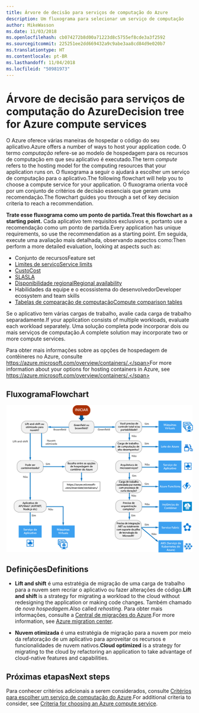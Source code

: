 ```yaml
---
title: Árvore de decisão para serviços de computação do Azure
description: Um fluxograma para selecionar um serviço de computação
author: MikeWasson
ms.date: 11/03/2018
ms.openlocfilehash: cb074272b8d00a71223d8c5755ef8cde3a3f2592
ms.sourcegitcommit: 225251ee2dd669432a9c9abe3aa8cd84d9e020b7
ms.translationtype: HT
ms.contentlocale: pt-BR
ms.lasthandoff: 11/04/2018
ms.locfileid: "50981973"
---
```

# <a name="decision-tree-for-azure-compute-services"></a><span data-ttu-id="65b35-103">Árvore de decisão para serviços de computação do Azure</span><span class="sxs-lookup"><span data-stu-id="65b35-103">Decision tree for Azure compute services</span></span>

<span data-ttu-id="65b35-104">O Azure oferece várias maneiras de hospedar o código do seu aplicativo.</span><span class="sxs-lookup"><span data-stu-id="65b35-104">Azure offers a number of ways to host your application code.</span></span> <span data-ttu-id="65b35-105">O termo *computação* refere-se ao modelo de hospedagem para os recursos de computação em que seu aplicativo é executado.</span><span class="sxs-lookup"><span data-stu-id="65b35-105">The term *compute* refers to the hosting model for the computing resources that your application runs on.</span></span> <span data-ttu-id="65b35-106">O fluxograma a seguir o ajudará a escolher um serviço de computação para o aplicativo.</span><span class="sxs-lookup"><span data-stu-id="65b35-106">The following flowchart will help you to choose a compute service for your application.</span></span> <span data-ttu-id="65b35-107">O fluxograma orienta você por um conjunto de critérios de decisão essenciais que geram uma recomendação.</span><span class="sxs-lookup"><span data-stu-id="65b35-107">The flowchart guides you through a set of key decision criteria to reach a recommendation.</span></span> 

<span data-ttu-id="65b35-108">**Trate esse fluxograma como um ponto de partida.**</span><span class="sxs-lookup"><span data-stu-id="65b35-108">**Treat this flowchart as a starting point.**</span></span> <span data-ttu-id="65b35-109">Cada aplicativo tem requisitos exclusivos e, portanto use a recomendação como um ponto de partida.</span><span class="sxs-lookup"><span data-stu-id="65b35-109">Every application has unique requirements, so use the recommendation as a starting point.</span></span> <span data-ttu-id="65b35-110">Em seguida, execute uma avaliação mais detalhada, observando aspectos como:</span><span class="sxs-lookup"><span data-stu-id="65b35-110">Then perform a more detailed evaluation, looking at aspects such as:</span></span>
 
- <span data-ttu-id="65b35-111">Conjunto de recursos</span><span class="sxs-lookup"><span data-stu-id="65b35-111">Feature set</span></span>
- [<span data-ttu-id="65b35-112">Limites de serviço</span><span class="sxs-lookup"><span data-stu-id="65b35-112">Service limits</span></span>](/azure/azure-subscription-service-limits)
- [<span data-ttu-id="65b35-113">Custo</span><span class="sxs-lookup"><span data-stu-id="65b35-113">Cost</span></span>](https://azure.microsoft.com/pricing/)
- [<span data-ttu-id="65b35-114">SLA</span><span class="sxs-lookup"><span data-stu-id="65b35-114">SLA</span></span>](https://azure.microsoft.com/support/legal/sla/)
- [<span data-ttu-id="65b35-115">Disponibilidade regional</span><span class="sxs-lookup"><span data-stu-id="65b35-115">Regional availability</span></span>](https://azure.microsoft.com/global-infrastructure/services/)
- <span data-ttu-id="65b35-116">Habilidades da equipe e o ecossistema do desenvolvedor</span><span class="sxs-lookup"><span data-stu-id="65b35-116">Developer ecosystem and team skills</span></span>
- [<span data-ttu-id="65b35-117">Tabelas de comparação de computação</span><span class="sxs-lookup"><span data-stu-id="65b35-117">Compute comparison tables</span></span>](./compute-comparison.md)

<span data-ttu-id="65b35-118">Se o aplicativo tem várias cargas de trabalho, avalie cada carga de trabalho separadamente.</span><span class="sxs-lookup"><span data-stu-id="65b35-118">If your application consists of multiple workloads, evaluate each workload separately.</span></span> <span data-ttu-id="65b35-119">Uma solução completa pode incorporar dois ou mais serviços de computação.</span><span class="sxs-lookup"><span data-stu-id="65b35-119">A complete solution may incorporate two or more compute services.</span></span>

<span data-ttu-id="65b35-120">Para obter mais informações sobre as opções de hospedagem de contêineres no Azure, consulte https://azure.microsoft.com/overview/containers/.</span><span class="sxs-lookup"><span data-stu-id="65b35-120">For more information about your options for hosting containers in Azure, see https://azure.microsoft.com/overview/containers/.</span></span>

## <a name="flowchart"></a><span data-ttu-id="65b35-121">Fluxograma</span><span class="sxs-lookup"><span data-stu-id="65b35-121">Flowchart</span></span>

![](../images/compute-decision-tree.svg)

## <a name="definitions"></a><span data-ttu-id="65b35-122">Definições</span><span class="sxs-lookup"><span data-stu-id="65b35-122">Definitions</span></span>

- <span data-ttu-id="65b35-123">**Lift and shift** é uma estratégia de migração de uma carga de trabalho para a nuvem sem recriar o aplicativo ou fazer alterações de código.</span><span class="sxs-lookup"><span data-stu-id="65b35-123">**Lift and shift** is a strategy for migrating a workload to the cloud without redesigning the application or making code changes.</span></span> <span data-ttu-id="65b35-124">Também chamado de *nova hospedagem*.</span><span class="sxs-lookup"><span data-stu-id="65b35-124">Also called *rehosting*.</span></span> <span data-ttu-id="65b35-125">Para obter mais informações, consulte a [Central de migrações do Azure](https://azure.microsoft.com/migration/).</span><span class="sxs-lookup"><span data-stu-id="65b35-125">For more information, see [Azure migration center](https://azure.microsoft.com/migration/).</span></span>

- <span data-ttu-id="65b35-126">**Nuvem otimizada** é uma estratégia de migração para a nuvem por meio da refatoração de um aplicativo para aproveitar os recursos e funcionalidades de nuvem nativos.</span><span class="sxs-lookup"><span data-stu-id="65b35-126">**Cloud optimized** is a strategy for migrating to the cloud by refactoring an application to take advantage of cloud-native features and capabilities.</span></span>

## <a name="next-steps"></a><span data-ttu-id="65b35-127">Próximas etapas</span><span class="sxs-lookup"><span data-stu-id="65b35-127">Next steps</span></span>

<span data-ttu-id="65b35-128">Para conhecer critérios adicionais a serem considerados, consulte [Critérios para escolher um serviço de computação do Azure](./compute-comparison.md).</span><span class="sxs-lookup"><span data-stu-id="65b35-128">For additional criteria to consider, see [Criteria for choosing an Azure compute service](./compute-comparison.md).</span></span>
